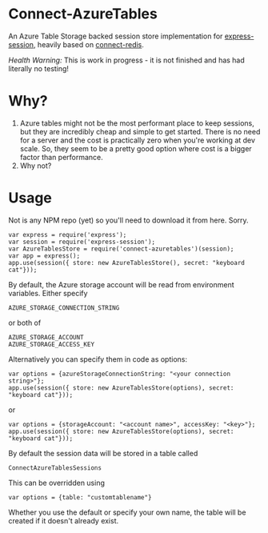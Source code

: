 Connect-AzureTables
===================

An Azure Table Storage backed session store implementation for [express-session](https://github.com/expressjs/session#session-store-implementation), heavily based on [connect-redis](https://www.npmjs.com/package/connect-redis).

*Health Warning:* This is work in progress - it is not finished and has had literally no testing!

Why?
====

1. Azure tables might not be the most performant place to keep sessions, but they are incredibly cheap and simple to get started. There is no need for a server and the cost is practically zero when you're working at dev scale. So, they seem to be a pretty good option where cost is a bigger factor than performance.
2. Why not?

Usage
=====

Not is any NPM repo (yet) so you'll need to download it from here. Sorry.

    var express = require('express');
    var session = require('express-session');
    var AzureTablesStore = require('connect-azuretables')(session);
    var app = express();
    app.use(session({ store: new AzureTablesStore(), secret: "keyboard cat"}));

By default, the Azure storage account will be read from environment variables. Either specify 

    AZURE_STORAGE_CONNECTION_STRING
    
or both of

    AZURE_STORAGE_ACCOUNT
    AZURE_STORAGE_ACCESS_KEY
    
Alternatively you can specify them in code as options:

    var options = {azureStorageConnectionString: "<your connection string>"};
    app.use(session({ store: new AzureTablesStore(options), secret: "keyboard cat"}));
 
or

    var options = {storageAccount: "<account name>", accessKey: "<key>"};
    app.use(session({ store: new AzureTablesStore(options), secret: "keyboard cat"}));
  
By default the session data will be stored in a table called

    ConnectAzureTablesSessions
    
This can be overridden using 

    var options = {table: "customtablename"}
  
Whether you use the default or specify your own name, the table will be created if it doesn't already exist.
